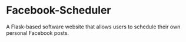 # Facebook-Scheduler
A Flask-based software website that allows users to schedule their own personal Facebook posts.
